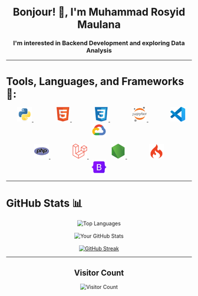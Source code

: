 
<div align="center">
  <h1>Bonjour! 👋, I'm Muhammad Rosyid Maulana</h1>
  <h3>I'm interested in Backend Development and exploring Data Analysis</h3>
</div>

<hr>
<h1>Tools, Languages, and Frameworks 🧩:</h1>
<p align="center">  
  <a style="margin: 5px 30px" href="https://www.w3schools.com/python/" target="_blank" rel="noreferrer"> 
  	<img src="https://raw.githubusercontent.com/devicons/devicon/master/icons/python/python-original.svg" alt="python" width="40" height="40"/> 
  </a>
  <a style="margin: 5px 30px" href="https://www.w3.org/html/" target="_blank" rel="noreferrer"> 
  	<img src="https://raw.githubusercontent.com/devicons/devicon/master/icons/html5/html5-original.svg" alt="html5" width="40" height="40"/> 
  </a> 
  <a style="margin: 5px 30px" href="https://www.w3schools.com/css/" target="_blank" rel="noreferrer"> 
  	<img src="https://raw.githubusercontent.com/devicons/devicon/master/icons/css3/css3-original.svg" alt="css3" width="40" height="40"/> 
  </a> 
  
  <a style="margin: 5px 30px" href="https://jupyter.org/" target="_blank" rel="noreferrer"> 
  	<img src="https://raw.githubusercontent.com/devicons/devicon/master/icons/jupyter/jupyter-original-wordmark.svg" alt="jupyter" width="40" height="40"/> 
  </a>
  <a style="margin: 5px 30px" href="https://code.visualstudio.com/" target="_blank" rel="noreferrer"> 
	<img src="https://raw.githubusercontent.com/devicons/devicon/master/icons/vscode/vscode-original.svg" alt="vscode" width="40" height="40"/> 
  </a>
  <a style="margin: 5px 30px" href="https://cloud.google.com/" target="_blank" rel="noreferrer"> 
  	<img src="https://raw.githubusercontent.com/devicons/devicon/master/icons/googlecloud/googlecloud-original.svg" alt="gcp" width="40" height="40"/> 
  </a>
</p>

<p align="center">
  <a style="margin: 5px 30px" href="https://www.php.net/" target="_blank" rel="noreferrer"> 
  	<img src="https://raw.githubusercontent.com/devicons/devicon/master/icons/php/php-original.svg" alt="php" width="40" height="40"/> 
  </a>
  <a style="margin: 5px 30px" href="https://laravel.com/" target="_blank" rel="noreferrer"> 
  	<img src="https://raw.githubusercontent.com/devicons/devicon/master/icons/laravel/laravel-original.svg" alt="laravel" width="40" height="40"/> 
  </a>
  <a style="margin: 5px 30px" href="https://nodejs.org/" target="_blank" rel="noreferrer"> 
  	<img src="https://raw.githubusercontent.com/devicons/devicon/master/icons/nodejs/nodejs-original.svg" alt="nodejs" width="40" height="40"/> 
  </a>
  <a style="margin: 5px 30px" href="https://codeigniter.com/" target="_blank" rel="noreferrer"> 
  	<img src="https://raw.githubusercontent.com/devicons/devicon/master/icons/codeigniter/codeigniter-plain.svg" alt="codeigniter" width="40" height="40"/> 
  </a>
  <a style="margin: 5px 30px" href="https://getbootstrap.com" target="_blank" rel="noreferrer"> 
  	<img src="https://raw.githubusercontent.com/devicons/devicon/master/icons/bootstrap/bootstrap-original.svg" alt="bootstrap" width="40" height="40"/> 
  </a>
</p>

<hr>

<h1>GitHub Stats 📊</h1>
</div>
<div align="center" >
  <img src="https://github-readme-stats.vercel.app/api/top-langs/?username=RosyidMaulana&layout=compact&theme=radical" alt="Top Languages" />
</div>
<br>
<div align="center" >
  <img src="https://github-readme-stats.vercel.app/api?username=RosyidMaulana&show_icons=true&theme=radical&card_width=300" alt="Your GitHub Stats" />
</div>
<br>
<div align="center" >
  <a href="https://git.io/streak-stats">
    <img src="https://streak-stats.demolab.com?user=RosyidMaulana&theme=midnight-purple" alt="GitHub Streak" />
  </a>
<hr>
<!--
## My Favorite Projects
[![ReadMe Card](https://github-readme-stats.vercel.app/api/pin/?username=yourusername&repo=yourrepository)](https://github.com/yourusername/yourrepository)
-->

## Visitor Count
![Visitor Count](https://komarev.com/ghpvc/?username=RosyidMaulana&color=blue)


